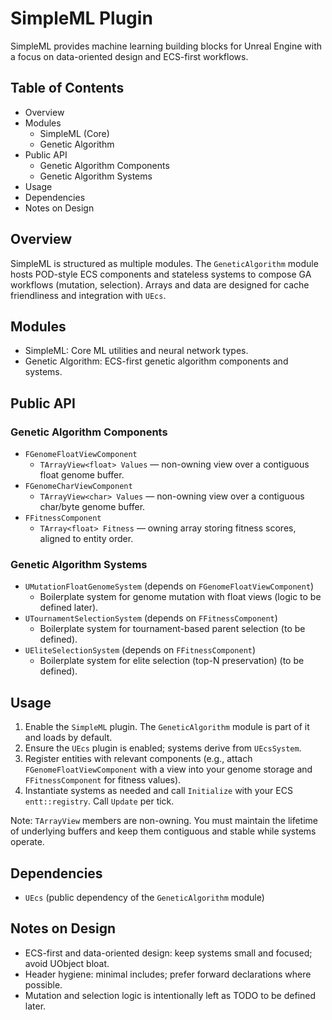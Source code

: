 ﻿# SimpleML Plugin

SimpleML provides machine learning building blocks for Unreal Engine with a focus on data-oriented design and ECS-first workflows.

## Table of Contents
- Overview
- Modules
  - SimpleML (Core)
  - Genetic Algorithm
- Public API
  - Genetic Algorithm Components
  - Genetic Algorithm Systems
- Usage
- Dependencies
- Notes on Design

## Overview
SimpleML is structured as multiple modules. The `GeneticAlgorithm` module hosts POD-style ECS components and stateless systems to compose GA workflows (mutation, selection). Arrays and data are designed for cache friendliness and integration with `UEcs`.

## Modules
- SimpleML: Core ML utilities and neural network types.
- Genetic Algorithm: ECS-first genetic algorithm components and systems.

## Public API

### Genetic Algorithm Components
- `FGenomeFloatViewComponent`
  - `TArrayView<float> Values` — non-owning view over a contiguous float genome buffer.
- `FGenomeCharViewComponent`
  - `TArrayView<char> Values` — non-owning view over a contiguous char/byte genome buffer.
- `FFitnessComponent`
  - `TArray<float> Fitness` — owning array storing fitness scores, aligned to entity order.

### Genetic Algorithm Systems
- `UMutationFloatGenomeSystem` (depends on `FGenomeFloatViewComponent`)
  - Boilerplate system for genome mutation with float views (logic to be defined later).
- `UTournamentSelectionSystem` (depends on `FFitnessComponent`)
  - Boilerplate system for tournament-based parent selection (to be defined).
- `UEliteSelectionSystem` (depends on `FFitnessComponent`)
  - Boilerplate system for elite selection (top-N preservation) (to be defined).

## Usage
1. Enable the `SimpleML` plugin. The `GeneticAlgorithm` module is part of it and loads by default.
2. Ensure the `UEcs` plugin is enabled; systems derive from `UEcsSystem`.
3. Register entities with relevant components (e.g., attach `FGenomeFloatViewComponent` with a view into your genome storage and `FFitnessComponent` for fitness values).
4. Instantiate systems as needed and call `Initialize` with your ECS `entt::registry`. Call `Update` per tick.

Note: `TArrayView` members are non-owning. You must maintain the lifetime of underlying buffers and keep them contiguous and stable while systems operate.

## Dependencies
- `UEcs` (public dependency of the `GeneticAlgorithm` module)

## Notes on Design
- ECS-first and data-oriented design: keep systems small and focused; avoid UObject bloat.
- Header hygiene: minimal includes; prefer forward declarations where possible.
- Mutation and selection logic is intentionally left as TODO to be defined later.
